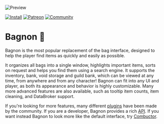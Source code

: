 ![Preview](https://jaliborc.com/media/addons/large/bagnon/watsup.jpg)

[![Install](https://img.shields.io/badge/install-curseforge-f16436)](https://www.curseforge.com/wow/addons/pettracker)
[![Patreon](https://img.shields.io/badge/news-patreon-ff424d)](https://www.patreon.com/jaliborc)
[![Community](https://img.shields.io/badge/community-discord-5865F2)](https://bit.ly/discord-jaliborc)

# Bagnon :handbag:
Bagnon is the most popular replacement of the bag interface, designed to help the player find items as quickly and easily as possible.

It organizes all bags into a single window, highlights important items, sorts on request and helps you find them using a search engine. It supports the inventory, bank, void storage and guild bank, which can be viewed at any time, from anywhere and from any character! Bagnon can fit into any UI and player, as both its appearance and behavior is highly customizable. Many more advanced features are also available, such as tooltip item counts, item cleaning, and DataBroker support.
    
If you're looking for more features, many different [plugins](https://github.com/tullamods/Wildpants/wiki/Plugins) have been made by the community. If you are a developer, Bagnon provides a rich [API](https://github.com/tullamods/Wildpants/wiki). If you want instead Bagnon to look more like the default interface, try [Combuctor](https://www.curseforge.com/wow/addons/combuctor).
